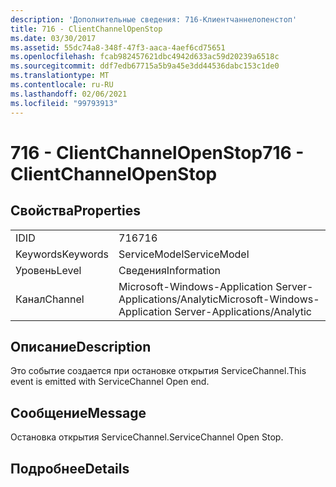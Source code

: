 ```yaml
---
description: 'Дополнительные сведения: 716-Клиентчаннелопенстоп'
title: 716 - ClientChannelOpenStop
ms.date: 03/30/2017
ms.assetid: 55dc74a8-348f-47f3-aaca-4aef6cd75651
ms.openlocfilehash: fcab982457621dbc4942d633ac59d20239a6518c
ms.sourcegitcommit: ddf7edb67715a5b9a45e3dd44536dabc153c1de0
ms.translationtype: MT
ms.contentlocale: ru-RU
ms.lasthandoff: 02/06/2021
ms.locfileid: "99793913"
---
```

# <a name="716---clientchannelopenstop"></a><span data-ttu-id="80630-103">716 - ClientChannelOpenStop</span><span class="sxs-lookup"><span data-stu-id="80630-103">716 - ClientChannelOpenStop</span></span>

## <a name="properties"></a><span data-ttu-id="80630-104">Свойства</span><span class="sxs-lookup"><span data-stu-id="80630-104">Properties</span></span>  
  
|||  
|-|-|  
|<span data-ttu-id="80630-105">ID</span><span class="sxs-lookup"><span data-stu-id="80630-105">ID</span></span>|<span data-ttu-id="80630-106">716</span><span class="sxs-lookup"><span data-stu-id="80630-106">716</span></span>|  
|<span data-ttu-id="80630-107">Keywords</span><span class="sxs-lookup"><span data-stu-id="80630-107">Keywords</span></span>|<span data-ttu-id="80630-108">ServiceModel</span><span class="sxs-lookup"><span data-stu-id="80630-108">ServiceModel</span></span>|  
|<span data-ttu-id="80630-109">Уровень</span><span class="sxs-lookup"><span data-stu-id="80630-109">Level</span></span>|<span data-ttu-id="80630-110">Сведения</span><span class="sxs-lookup"><span data-stu-id="80630-110">Information</span></span>|  
|<span data-ttu-id="80630-111">Канал</span><span class="sxs-lookup"><span data-stu-id="80630-111">Channel</span></span>|<span data-ttu-id="80630-112">Microsoft-Windows-Application Server-Applications/Analytic</span><span class="sxs-lookup"><span data-stu-id="80630-112">Microsoft-Windows-Application Server-Applications/Analytic</span></span>|  
  
## <a name="description"></a><span data-ttu-id="80630-113">Описание</span><span class="sxs-lookup"><span data-stu-id="80630-113">Description</span></span>  

 <span data-ttu-id="80630-114">Это событие создается при остановке открытия ServiceChannel.</span><span class="sxs-lookup"><span data-stu-id="80630-114">This event is emitted with ServiceChannel Open end.</span></span>  
  
## <a name="message"></a><span data-ttu-id="80630-115">Сообщение</span><span class="sxs-lookup"><span data-stu-id="80630-115">Message</span></span>  

 <span data-ttu-id="80630-116">Остановка открытия ServiceChannel.</span><span class="sxs-lookup"><span data-stu-id="80630-116">ServiceChannel Open Stop.</span></span>  
  
## <a name="details"></a><span data-ttu-id="80630-117">Подробнее</span><span class="sxs-lookup"><span data-stu-id="80630-117">Details</span></span>
